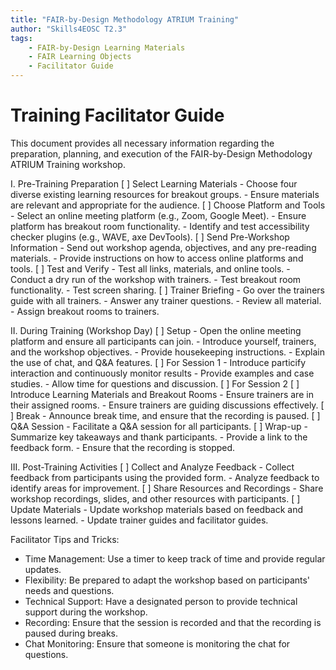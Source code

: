 ```yaml
---
title: "FAIR-by-Design Methodology ATRIUM Training"
author: "Skills4EOSC T2.3"
tags: 
    - FAIR-by-Design Learning Materials
    - FAIR Learning Objects
    - Facilitator Guide
---
```


# Training Facilitator Guide

This document provides all necessary information regarding the preparation, planning, and execution of the FAIR-by-Design Methodology ATRIUM Training workshop.

I. Pre-Training Preparation
[ ] Select Learning Materials
    - Choose four diverse existing learning resources for breakout groups.
    - Ensure materials are relevant and appropriate for the audience.
[ ] Choose Platform and Tools
    - Select an online meeting platform (e.g., Zoom, Google Meet).
    - Ensure platform has breakout room functionality.
    - Identify and test accessibility checker plugins (e.g., WAVE, axe DevTools).
[ ] Send Pre-Workshop Information
    - Send out workshop agenda, objectives, and any pre-reading materials.
    - Provide instructions on how to access online platforms and tools.
[ ] Test and Verify
    - Test all links, materials, and online tools.
    - Conduct a dry run of the workshop with trainers.
    - Test breakout room functionality.
    - Test screen sharing.
[ ] Trainer Briefing
    - Go over the trainers guide with all trainers.
    - Answer any trainer questions.
    - Review all material.
    - Assign breakout rooms to trainers.

II. During Training (Workshop Day)
[ ] Setup
    - Open the online meeting platform and ensure all participants can join.
    - Introduce yourself, trainers, and the workshop objectives.
    - Provide housekeeping instructions.
    - Explain the use of chat, and Q&A features.
[ ] For Session 1
    - Introduce particify interaction and continuously monitor results
    - Provide examples and case studies.
    - Allow time for questions and discussion.
[ ] For Session 2
[ ] Introduce Learning Materials and Breakout Rooms
    - Ensure trainers are in their assigned rooms.
    - Ensure trainers are guiding discussions effectively.
[ ] Break
    - Announce break time, and ensure that the recording is paused.
[ ] Q&A Session
    - Facilitate a Q&A session for all participants.
[ ] Wrap-up
    - Summarize key takeaways and thank participants.
    - Provide a link to the feedback form.
    - Ensure that the recording is stopped.

III. Post-Training Activities
[ ] Collect and Analyze Feedback
    - Collect feedback from participants using the provided form.
    - Analyze feedback to identify areas for improvement.
[ ] Share Resources and Recordings
    - Share workshop recordings, slides, and other resources with participants.
[ ] Update Materials
    - Update workshop materials based on feedback and lessons learned.
    - Update trainer guides and facilitator guides.

Facilitator Tips and Tricks:

- Time Management: Use a timer to keep track of time and provide regular updates.
- Flexibility: Be prepared to adapt the workshop based on participants' needs and questions.
- Technical Support: Have a designated person to provide technical support during the workshop.
- Recording: Ensure that the session is recorded and that the recording is paused during breaks.
- Chat Monitoring: Ensure that someone is monitoring the chat for questions.
